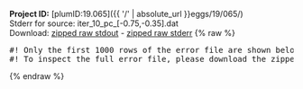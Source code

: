 **Project ID:** [plumID:19.065]({{ '/' | absolute_url }}eggs/19/065/)  
Stderr for source:  iter_10_pc_[-0.75,-0.35].dat   
Download: [zipped raw stdout](iter_10_pc_[-0.75,-0.35].dat.plumed.stdout.txt.zip) - [zipped raw stderr](iter_10_pc_[-0.75,-0.35].dat.plumed.stderr.txt.zip) 
{% raw %}
<pre>
#! Only the first 1000 rows of the error file are shown below
#! To inspect the full error file, please download the zipped raw stderr file above
</pre>
{% endraw %}
